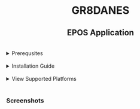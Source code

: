 <h1 align='center'>GR8DANES</h1>

<h2 align='center'>EPOS Application</h2>

<br>

<details>
<summary>Prerequsites</summary>

* Brief knowledge of Flutter (open source framework).
* Understanding of Dart (Client-optimized language for apps on any platform).
* VSCode Editor (Lightning fast code editor).

</details>

<br>

<details>
<summary>Installation Guide</summary>
<br>

<p>Select an area to clone the repository to:</p>

<br>


```sh
git clone https://github.com/mhykol2k/gr8danes.git
```
</details>

<br>

<details>
<summary>View Supported Platforms</summary>
<br>

<p>Once the Application has been downloaded locally, you will need to navigate to the root folder and a select a platform from the list below:</p>

```sh
flutter run -d android
```

```sh
flutter run -d macos
```

```sh
flutter run -d windows
```

```sh
flutter run -d linux
```

```sh
flutter run -d ios
```

</details>

<br>

### Screenshots